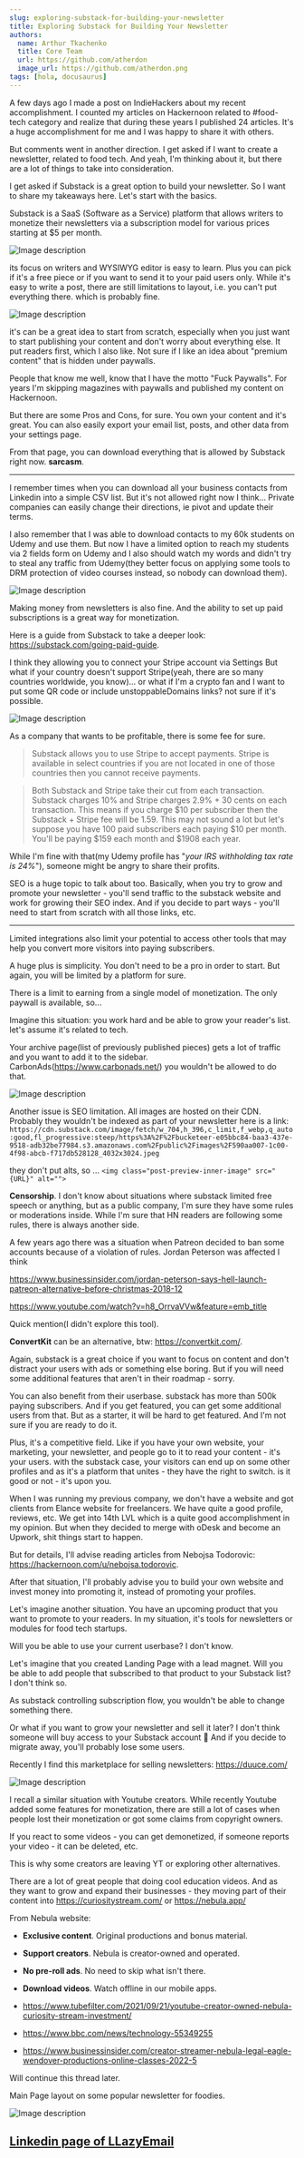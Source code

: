 ```yaml
---
slug: exploring-substack-for-building-your-newsletter
title: Exploring Substack for Building Your Newsletter
authors:
  name: Arthur Tkachenko
  title: Core Team
  url: https://github.com/atherdon
  image_url: https://github.com/atherdon.png
tags: [hola, docusaurus]
---
```


A few days ago I made a post on IndieHackers about my recent accomplishment. I counted my articles on Hackernoon related to #food-tech category and realize that during these years I published 24 articles. It's a huge accomplishment for me and I was happy to share it with others.

But comments went in another direction. I get asked if I want to create a newsletter, related to food tech. And yeah, I'm thinking about it, but there are a lot of things to take into consideration.

I get asked if Substack is a great option to build your newsletter. So I want to share my takeaways here.
Let's start with the basics.

Substack is a SaaS (Software as a Service) platform that allows writers to monetize their newsletters via a subscription model for various prices starting at $5 per month.


![Image description](https://dev-to-uploads.s3.amazonaws.com/uploads/articles/wghq0wmxwynhuzs2li8y.png)
 

its focus on writers and WYSIWYG editor is easy to learn. Plus you can pick if it's a free piece or if you want to send it to your paid users only. While it's easy to write a post, there are still limitations to layout, i.e. you can't put everything there. which is probably fine.

![Image description](https://dev-to-uploads.s3.amazonaws.com/uploads/articles/124xithbow7opobviseb.png)
 

it's can be a great idea to start from scratch, especially when you just want to start publishing your content and don't worry about everything else. It put readers first, which I also like. Not sure if I like an idea about "premium content" that is hidden under paywalls.

People that know me well, know that I have the motto "Fuck Paywalls". For years I'm skipping magazines with paywalls and published my content on Hackernoon.

But there are some Pros and Cons, for sure.
You own your content and it's great.
You can also easily export your email list, posts, and other data from your settings page.

From that page, you can download everything that is allowed by Substack right now. **sarcasm**.


---

I remember times when you can download all your business contacts from Linkedin into a simple CSV list. But it's not allowed right now I think... Private companies can easily change their directions, ie pivot and update their terms.

  
I also remember that I was able to download contacts to my 60k students on Udemy and use them. But now I have a limited option to reach my students via 2 fields form on Udemy and I also should watch my words and didn't try to steal any traffic from Udemy(they better focus on applying some tools to DRM protection of video courses instead, so nobody can download them).

![Image description](https://dev-to-uploads.s3.amazonaws.com/uploads/articles/3ckgfsa7nsgrymor6xce.png)
 
  
Making money from newsletters is also fine. And the ability to set up paid subscriptions is a great way for monetization.
 
Here is a guide from Substack to take a deeper look: https://substack.com/going-paid-guide.
  
I think they allowing you to connect your Stripe account via Settings
But what if your country doesn't support Stripe(yeah, there are so many countries worldwide, you know)...
or what if I'm a crypto fan and I want to put some QR code or include unstoppableDomains links? not sure if it's possible.
  
![Image description](https://dev-to-uploads.s3.amazonaws.com/uploads/articles/girz814v6bgw8qs7oztm.png)
 

As a company that wants to be profitable, there is some fee for sure.

> Substack allows you to use Stripe to accept payments. Stripe is available in select countries if you are not located in one of those countries then you cannot receive payments.

> Both Substack and Stripe take their cut from each transaction. Substack charges 10% and Stripe charges 2.9% + 30 cents on each transaction. This means if you charge $10 per subscriber then the Substack + Stripe fee will be 1.59.
> This may not sound a lot but let's suppose you have 100 paid subscribers each paying $10 per month. You'll be paying $159 each month and $1908 each year.
  
While I'm fine with that(my Udemy profile has "_your IRS withholding tax rate is 24%_"), someone might be angry to share their profits.
  
SEO is a huge topic to talk about too. Basically, when you try to grow and promote your newsletter - you'll send traffic to the substack website and work for growing their SEO index. And if you decide to part ways - you'll need to start from scratch with all those links, etc.


---
 
Limited integrations also limit your potential to access other tools that may help you convert more visitors into paying subscribers.
  
A huge plus is simplicity. You don't need to be a pro in order to start. But again, you will be limited by a platform for sure.
  
There is a limit to earning from a single model of monetization. The only paywall is available, so...
  
Imagine this situation: you work hard and be able to grow your reader's list. let's assume it's related to tech.
  
Your archive page(list of previously published pieces) gets a lot of traffic and you want to add it to the sidebar. CarbonAds(https://www.carbonads.net/) you wouldn't be allowed to do that.

![Image description](https://dev-to-uploads.s3.amazonaws.com/uploads/articles/onqpeg3hvbbdhq1ituiy.png)
 


  
Another issue is SEO limitation. All images are hosted on their CDN. Probably they wouldn't be indexed as part of your newsletter here is a link: `https://cdn.substack.com/image/fetch/w_704,h_396,c_limit,f_webp,q_auto:good,fl_progressive:steep/https%3A%2F%2Fbucketeer-e05bbc84-baa3-437e-9518-adb32be77984.s3.amazonaws.com%2Fpublic%2Fimages%2F590aa007-1c00-4f98-abcb-f717db528128_4032x3024.jpeg`

they don't put alts, so ...
`<img class="post-preview-inner-image" src="{URL}" alt="">`
  
**Censorship**. I don't know about situations where substack limited free speech or anything, but as a public company, I'm sure they have some rules or moderations inside. While I'm sure that HN readers are following some rules, there is always another side.
  
A few years ago there was a situation when Patreon decided to ban some accounts because of a violation of rules. Jordan Peterson was affected I think

https://www.businessinsider.com/jordan-peterson-says-hell-launch-patreon-alternative-before-christmas-2018-12

https://www.youtube.com/watch?v=h8_OrrvaVVw&feature=emb_title

  
Quick mention(I didn't explore this tool).
  
**ConvertKit** can be an alternative, btw: https://convertkit.com/.
  
Again, substack is a great choice if you want to focus on content and don't distract your users with ads or something else boring. But if you will need some additional features that aren't in their roadmap - sorry.
  
You can also benefit from their userbase. substack has more than 500k paying subscribers. And if you get featured, you can get some additional users from that. But as a starter, it will be hard to get featured. And I'm not sure if you are ready to do it.
  
Plus, it's a competitive field. Like if you have your own website, your marketing, your newsletter, and people go to it to read your content - it's your users. with the substack case, your visitors can end up on some other profiles and as it's a platform that unites - they have the right to switch. is it good or not - it's upon you.
  
When I was running my previous company, we don't have a website and got clients from Elance website for freelancers. We have quite a good profile, reviews, etc. We get into 14th LVL which is a quite good accomplishment in my opinion. But when they decided to merge with oDesk and become an Upwork, shit things start to happen.
  
But for details, I'll advise reading articles from Nebojsa Todorovic: https://hackernoon.com/u/nebojsa.todorovic.
  
After that situation, I'll probably advise you to build your own website and invest money into promoting it, instead of promoting your profiles.
  
Let's imagine another situation. You have an upcoming product that you want to promote to your readers. In my situation, it's tools for newsletters or modules for food tech startups.
  
Will you be able to use your current userbase? I don't know.
 
Let's imagine that you created Landing Page with a lead magnet. Will you be able to add people that subscribed to that product to your Substack list? I don't think so.
  
As substack controlling subscription flow, you wouldn't be able to change something there.
  
Or what if you want to grow your newsletter and sell it later? I don't think someone will buy access to your Substack account 🙂
And if you decide to migrate away, you'll probably lose some users.
  
Recently I find this marketplace for selling newsletters: https://duuce.com/

![Image description](https://dev-to-uploads.s3.amazonaws.com/uploads/articles/xsuw4nwu4mfmw62fkqjb.png)
 
  
I recall a similar situation with Youtube creators. While recently Youtube added some features for monetization, there are still a lot of cases when people lost their monetization or got some claims from copyright owners.
  
If you react to some videos - you can get demonetized, if someone reports your video - it can be deleted, etc.
  
This is why some creators are leaving YT or exploring other alternatives.
  
There are a lot of great people that doing cool education videos. And as they want to grow and expand their businesses - they moving part of their content into https://curiositystream.com/ or https://nebula.app/

From Nebula website:
- **Exclusive content**. Original productions and bonus material.
- **Support creators**. Nebula is creator-owned and operated.
- **No pre-roll ads**. No need to skip what isn't there.
- **Download videos**. Watch offline in our mobile apps.

- https://www.tubefilter.com/2021/09/21/youtube-creator-owned-nebula-curiosity-stream-investment/
- https://www.bbc.com/news/technology-55349255
- https://www.businessinsider.com/creator-streamer-nebula-legal-eagle-wendover-productions-online-classes-2022-5
  
Will continue this thread later.
  
Main Page layout on some popular newsletter for foodies.

![Image description](https://dev-to-uploads.s3.amazonaws.com/uploads/articles/mro9ynhanbahj598uau2.png)
 

## [Linkedin page of LLazyEmail](https://www.linkedin.com/company/llazyemail/)

